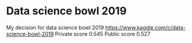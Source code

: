 # Data science bowl 2019
My decision for data science bowl 2019
https://www.kaggle.com/c/data-science-bowl-2019
Private score 0.545
Public score 0.527
